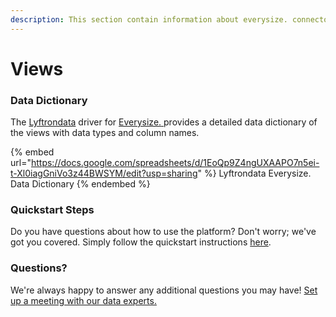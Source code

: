 ```yaml
---
description: This section contain information about everysize. connector views information
---
```


# Views

### Data Dictionary

The [Lyftrondata](https://www.lyftrondata.com/) driver for [Everysize.](https://www.lyftrondata.com/integration/Everysize./)[ ](https://www.lyftrondata.com/integration/everysize./)provides a detailed data dictionary of the views with data types and column names.

{% embed url="https://docs.google.com/spreadsheets/d/1EoQp9Z4ngUXAAPO7n5ei-t-Xl0iagGniVo3z44BWSYM/edit?usp=sharing" %}
Lyftrondata Everysize. Data Dictionary
{% endembed %}

### Quickstart Steps

Do you have questions about how to use the platform? Don't worry; we've got you covered. Simply follow the quickstart instructions [here](../../../../quickstart-steps.md).

### Questions? <a href="#questions" id="questions"></a>

We're always happy to answer any additional questions you may have! [Set up a meeting with our data experts.](https://www.lyftrondata.com/book-a-meeting/)


